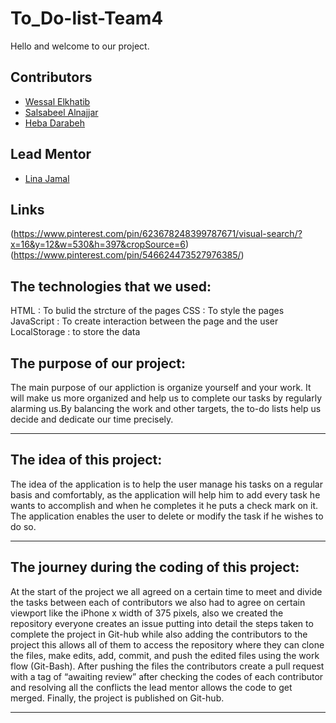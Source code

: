 # To_Do-list-Team4

Hello and welcome to our project.

## Contributors

- [Wessal Elkhatib](https://github.com/WessalJawad95)
- [Salsabeel Alnajjar](https://github.com/salsabeelomar)
- [Heba Darabeh ](https://github.com/Heba-Darabeh)

## Lead Mentor
- [Lina Jamal](https://github.com/lina-jamal)


## Links
(https://www.pinterest.com/pin/623678248399787671/visual-search/?x=16&y=12&w=530&h=397&cropSource=6)
(https://www.pinterest.com/pin/546624473527976385/)

## The technologies that we used:

HTML : To bulid the strcture of the pages 
CSS : To style the pages
JavaScript : To create interaction between the page and the user
LocalStorage : to store the data
## The purpose of our project:
 The  main purpose of our appliction is organize yourself and your work. It will make us more organized and help us to complete our tasks by regularly alarming us.By balancing the work and other targets, the to-do lists help us decide and dedicate our time precisely.

<hr>

## The idea of this project:
The idea of the application is to help the user manage his tasks on a regular basis and comfortably, as the application will help him to add every task he wants to accomplish and when he completes it he puts a check mark on it. The application enables the user to delete or modify the task if he wishes to do so.

<hr>

## The journey during the coding of this project:
At the start of the project we all agreed on a certain time to meet and divide the tasks between each of contributors we also had to agree on certain viewport like the iPhone x width of 375 pixels, also we created the repository everyone creates an issue putting into detail the steps taken to complete the project in Git-hub while also adding the contributors to the project this allows all of them to access the repository where they can clone the files, make edits, add, commit, and push the edited files using the work flow (Git-Bash). After pushing the files the contributors create a pull request with a tag of “awaiting review” after checking the codes of each contributor and resolving all the conflicts the lead mentor allows the code to get merged. Finally, the project is published on Git-hub.

<hr>




